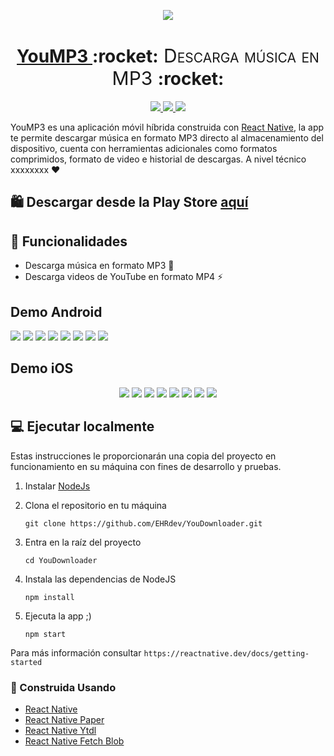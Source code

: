 <!-- Logo -->
<p align="center">
  <a href="https://github.com/EHRdev/YouMP3">
    <img src="https://user-images.githubusercontent.com/40396000/139837542-52b82bf2-9170-4807-b9a7-1b3b034c205f.png">
  </a>
</p>

<!-- Name -->
<h1 align="center">
  <a href="https://github.com/EHRdev/YouDownloader">YouMP3 </a>:rocket:<span style="font-variant-caps: petite-caps;font-size: 30px;font-weight: 400;"> Descarga música en MP3 </span>:rocket:
</h1>

<!-- Badges -->
<p align="center">
  <a href="https://reactnative.dev/">
    <img src="https://img.shields.io/badge/app-android-%231bb081?style=for-the-badge&logo=android">
  </a>
  <a href="https://reactnative.dev/">
    <img src="https://img.shields.io/badge/app-iOS-purple?style=for-the-badge&logo=apple">
  </a>
  <a href="https://play.google.com/store/apps/details?id=com.youDownloader&hl=es_MX">
    <img src="https://img.shields.io/badge/publicada%20en-Google%20play-%23ec3a3b?style=for-the-badge&logo=google%20play">
  </a>
</p>

<!-- Text -->
YouMP3 es una aplicación móvil híbrida construida con [React Native](https://reactnative.dev/), la app te permite descargar música en formato MP3 directo al almacenamiento del dispositivo, cuenta con herramientas adicionales como formatos comprimidos, formato de video e historial de descargas. A nivel técnico xxxxxxxx ❤️

## 🛍️ Descargar desde la Play Store [aquí](https://play.google.com/store/apps/details?id=com.youMP3&hl=es_MX)

## 🌟 Funcionalidades

- Descarga música en formato MP3 🎵
- Descarga videos de YouTube en formato MP4 ⚡

<!-- Screens Android -->

## Demo Android

<p align="center
  <img src="https://user-images.githubusercontent.com/40396000/140002017-1f45760e-3f8a-4ff4-9714-5576ac590150.png">
  <img src="https://user-images.githubusercontent.com/40396000/140002018-4e19d20f-4936-405a-aed9-bf0648c90414.png">
  <img src="https://user-images.githubusercontent.com/40396000/140002019-08b3e15d-ef7a-4613-b9ef-f83e8dc445b6.png">
  <img src="https://user-images.githubusercontent.com/40396000/140002020-d70a2909-7b19-46dc-878c-34b028eb3d04.png">
  <img src="https://user-images.githubusercontent.com/40396000/140002021-29390770-9d23-475a-9a57-2056183197b9.png">
  <img src="https://user-images.githubusercontent.com/40396000/140002022-fd6c5383-4b55-424f-a209-81a8aa261acf.png">
  <img src="https://user-images.githubusercontent.com/40396000/140002023-45e605c3-3e6c-4861-85a5-0000bcf062bc.png">
  <img src="https://user-images.githubusercontent.com/40396000/140002024-452de740-3cbb-437f-9743-ab9e12483eb6.png">
  <img src="https://user-images.githubusercontent.com/40396000/140002027-acae2ebb-0586-46b4-b07b-6477688cda75.png">
</p>

<!-- Screens iOs -->

## Demo iOS

<p align="center">
  <img src="https://user-images.githubusercontent.com/40396000/140002137-951909b9-5099-427c-8c35-a4268a5157c9.PNG">
  <img src="https://user-images.githubusercontent.com/40396000/140002138-0dae39b4-4204-45c8-bd61-940fe909f5da.PNG">
  <img src="https://user-images.githubusercontent.com/40396000/140002139-b92d35e4-7a31-4963-8e84-d4419b1dc324.PNG">
  <img src="https://user-images.githubusercontent.com/40396000/140002141-4f210e8a-f37a-4c24-8cda-03e8f01b40b0.PNG">
  <img src="https://user-images.githubusercontent.com/40396000/140002142-07df91e4-03f2-4578-80c7-a4e50d1a19ee.PNG">
  <img src="https://user-images.githubusercontent.com/40396000/140002144-b5fac103-cbb1-436b-bde0-f12296e1b6cc.PNG">
  <img src="https://user-images.githubusercontent.com/40396000/140002145-5657d386-6b86-431e-ab55-6e2c702caf15.PNG">
  <img src="https://user-images.githubusercontent.com/40396000/140002146-1a49c9ca-fc65-46b3-bae3-ba40fe21266c.PNG">
</p>

## 💻 Ejecutar localmente

Estas instrucciones le proporcionarán una copia del proyecto en funcionamiento en su máquina con fines de desarrollo y pruebas.

1. Instalar [NodeJs](https://nodejs.org/en/)
2. Clona el repositorio en tu máquina

    ```
    git clone https://github.com/EHRdev/YouDownloader.git
    ```

2.  Entra en la raíz del proyecto

    ```
    cd YouDownloader
    ```

3.  Instala las dependencias de NodeJS

    ```
    npm install
    ```

4.  Ejecuta la app ;)

    ```
    npm start
    ```
Para más información consultar `https://reactnative.dev/docs/getting-started`

### 💎 Construida Usando
- [React Native](https://reactnative.dev/)
- [React Native Paper](https://callstack.github.io/react-native-paper/)
- [React Native Ytdl](https://github.com/ytdl-js/react-native-ytdl)
- [React Native Fetch Blob](https://github.com/joltup/rn-fetch-blob)
